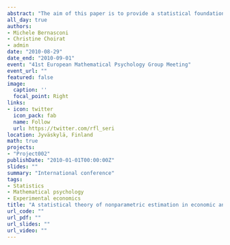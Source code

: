 ```yaml
---
abstract: "The aim of this paper is to provide a statistical foundation for a nonparametric method of analysis suitable for economic and psychophysical experiments. Consider a quantity depending on some primitive quantities through an unknown function $f$ (such as the certain equivalent as a function of the probabilities and the payments in a lottery). $f$ can be studied in an experiment in which $J$ subjects are gathered, the same $I$ questions are proposed to each individual and he/she provides a set of $I$ responses. This rises the point whether a large number of individuals or of questions is better for the design of an economic experiment. The function $f$ is estimated nonparametrically through $f_P$, a linear combination of a set of $P$ basis functions (power series, regression splines, trigonometric functions, etc.); we suppose that, when $P\rightarrow$, the set of basis functions describes accurately the function $f$. The weights in the function $f_P$ can be estimated through linear regression supposing independence between individuals and answers across individuals. Estimators are consistent when $J$ and $I$ diverge to infinity, even if the answers of an individual are correlated and if this correlation is different across individuals. The rate of convergence of the estimated $f_P$ to $f$ depends upon $J$, $I$, the covariance structure of errors across individuals and the degree of approximability of $f$ through a set of basis functions (i.e. the smoothness of $f$); a convergence rate is also obtained for derivatives. We consider in detail the case in which $f$ is estimated nonparametrically through power series or regression splines. We derive the optimal divergence rate of $P$ with both $I$ and $J$ and choose the optimal balance between $I$ and $J$. It turns out that in general a large value of $J$ is better than a large value of $I$. Conditions for asymptotic normality of linear and nonlinear functionals of the estimated function of interest are derived. This is used to derive the asymptotic distribution of Wald tests when the number of constraints under test is finite (a chi-squared distribution) and when it diverges to infinity (a normal distribution), and the distribution of LR tests of linear constraints. We provide bounds on the error of the approximation. Lastly, we investigate what happens when the average variance matrix appearing in the previous tests is replaced by an estimator, and consider nonparametric estimation of the conditional variance."
all_day: true
authors:
- Michele Bernasconi
- Christine Choirat
- admin
date: "2010-08-29"
date_end: "2010-09-01"
event: "41st European Mathematical Psychology Group Meeting"
event_url: ""
featured: false
image:
  caption: ''
  focal_point: Right
links:
- icon: twitter
  icon_pack: fab
  name: Follow
  url: https://twitter.com/rfl_seri
location: Jyväskylä, Finland
math: true
projects:
- "Project002"
publishDate: "2010-01-01T00:00:00Z"
slides: ""
summary: "International conference"
tags:
- Statistics
- Mathematical psychology
- Experimental economics
title: "A statistical theory of nonparametric estimation in economic and psychophysical experiments"
url_code: ""
url_pdf: ""
url_slides: ""
url_video: ""
---
```

